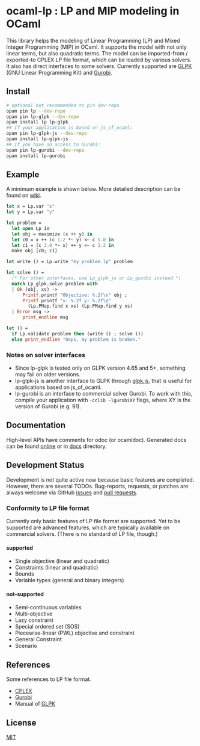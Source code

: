 # ocaml-lp : LP and MIP modeling in OCaml

This library helps the modeling of Linear Programming (LP) and Mixed Integer Programming (MIP) in OCaml.
It supports the model with not only linear terms, but also quadratic terms.
The model can be imported-from / exported-to CPLEX LP file format, which can be loaded by various solvers.
It also has direct interfaces to some solvers.
Currently supported are [GLPK](https://www.gnu.org/software/glpk/) (GNU Linear Programming Kit) and [Gurobi](https://www.gurobi.com).

## Install

```bash
# optional but recommended to pin dev-repo
opam pin lp --dev-repo
opam pin lp-glpk --dev-repo
opam install lp lp-glpk
## If your application is based on js_of_ocaml:
opam pin lp-glpk-js --dev-repo
opam install lp-glpk-js
## If you have an access to Gurobi:
opam pin lp-gurobi --dev-repo
opam install lp-gurobi
```

## Example

A minimum example is shown below.
More detailed description can be found on [wiki](https://github.com/ktahar/ocaml-lp/wiki/).

```ocaml
let x = Lp.var "x"
let y = Lp.var "y"

let problem =
  let open Lp in
  let obj = maximize (x ++ y) in
  let c0 = x ++ (c 1.2 *~ y) <~ c 5.0 in
  let c1 = (c 2.0 *~ x) ++ y <~ c 1.2 in
  make obj [c0; c1]

let write () = Lp.write "my_problem.lp" problem

let solve () =
  (* For other interfaces, use Lp_glpk_js or Lp_gurobi instead *)
  match Lp_glpk.solve problem with
  | Ok (obj, xs) ->
      Printf.printf "Objective: %.2f\n" obj ;
      Printf.printf "x: %.2f y: %.2f\n"
        (Lp.PMap.find x xs) (Lp.PMap.find y xs)
  | Error msg ->
      print_endline msg

let () =
  if Lp.validate problem then (write () ; solve ())
  else print_endline "Oops, my problem is broken."
```

### Notes on solver interfaces

- Since lp-glpk is tested only on GLPK version 4.65 and 5+, something may fail on older versions.
- lp-glpk-js is another interface to GLPK through [glpk.js](https://github.com/jvail/glpk.js/), that is useful for applications based on js_of_ocaml.
- lp-gurobi is an interface to commercial solver Gurobi. To work with this, compile your application with `-cclib -lgurobiXY` flags, where XY is the version of Gurobi (e.g. 91).

## Documentation

High-level APIs have comments for odoc (or ocamldoc).
Generated docs can be found [online](https://ktahar.github.io/ocaml-lp/) or in [docs](docs) directory.

## Development Status

Development is not quite active now because basic features are completed.
However, there are several TODOs.
Bug-reports, requests, or patches are always welcome via GitHub [issues](https://github.com/ktahar/ocaml-lp/issues) and [pull requests](https://github.com/ktahar/ocaml-lp/pulls).

### Conformity to LP file format

Currently only basic features of LP file format are supported.
Yet to be supported are advanced features,
which are typically available on commercial solvers.
(There is no standard of LP file, though.)

#### supported

- Single objective (linear and quadratic)
- Constraints (linear and quadratic)
- Bounds
- Variable types (general and binary integers)

#### not-supported

- Semi-continuous variables
- Multi-objective
- Lazy constraint
- Special ordered set (SOS)
- Piecewise-linear (PWL) objective and constraint
- General Constraint
- Scenario

## References

Some references to LP file format.

- [CPLEX](https://www.ibm.com/docs/en/icos/12.7.1.0?topic=cplex-lp-file-format-algebraic-representation)
- [Gurobi](https://www.gurobi.com/documentation/9.1/refman/lp_format.html)
- Manual of [GLPK](https://www.gnu.org/software/glpk/)

## License
[MIT](LICENSE.md)
